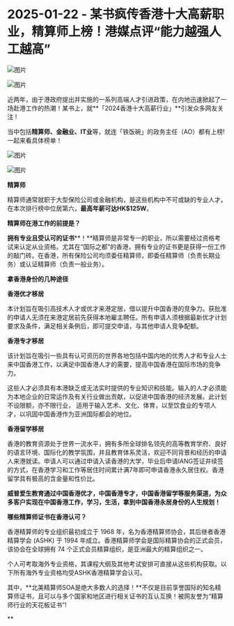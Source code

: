# 2025-01-22 - 某书疯传香港十大高薪职业，精算师上榜！港媒点评“能力越强人工越高”

![图片](https://mmbiz.qpic.cn/mmbiz_jpg/mK3FpI9af4kg4PH3You8v1p2s4zAl35ZxNnxg0MdNmVTvH2IJcatox7FnBcNAnYE4JN8ZPBDeK1yLvRwqaptmA/640?wx_fmt=jpeg&wxfrom=5&wx_lazy=1&wx_co=1&tp=webp)

![图片](https://mmbiz.qpic.cn/sz_mmbiz_gif/mK3FpI9af4nSfVwvozd64cQ7rcicg9NY7aDpmlQHeubb1vZMYf0AYBKd0R4BYEutuL8zyMe4NKXjT1d6SMzlM4g/640?wx_fmt=gif&from=appmsg&wxfrom=5&wx_lazy=1&wx_co=1&tp=webp)

近两年，由于港政府提出并实施的一系列高端人才引进政策，在内地迅速掀起了一场赴港工作的热潮！某书上，就**「2024香港十大高薪行业」**引发众多网友关注 ! 

当中包括**精算师、金融业、IT业**等，就连「铁饭碗」的政务主任（AO）都有上榜! 一起来看具体榜单！

![图片](https://mmbiz.qpic.cn/sz_mmbiz_gif/mK3FpI9af4mkEYHptZ89rpSbHVsSK4lbdT1aXibogVBmpx8V70lgzGT9Dr7rYbuVUunKrwSlaz2BWUeObMsTvwQ/640?wx_fmt=gif&from=appmsg&tp=webp&wxfrom=5&wx_lazy=1) 

![图片](https://mmbiz.qpic.cn/sz_mmbiz_png/mK3FpI9af4mkEYHptZ89rpSbHVsSK4lbxvJ1basVZGjmjaX52DMFmlsXnNquKMcsSKibPxJwhFIfPicJ8O0DuiaTw/640?wx_fmt=png&from=appmsg&tp=webp&wxfrom=5&wx_lazy=1)













**精算师**

精算师通常就职于大型保险公司或金融机构，是这些机构中不可或缺的专业人才。在本次排行榜中位居第六，**最高年薪可达HK$125W**。

**精算师在港工作的前提是？**

**拥有专业且受认可的证书****！**精算师是非常专一的职业，所以需要经过资格考试来认定从业资格。尤其在“国际之都”的香港，拥有专业的证书更是获得一份工作的敲门砖。在香港，所有保险公司均须委任精算师，即委任精算师（负责长期业务）或认证精算师（负责一般业务）。

**拿香港身份的几种途径**

**香港优才移居**

本计划旨在吸引高技术人才或优才来港定居，借以提升中国香港的竞争力。获批准的申请人无须在来港定居前先获得本地雇主聘任。所有申请人须根据最新优才计划要求及条件，满足相关条例后，即可提交申请，与其他申请人竞争配额。

**香港专才移居**

该计划旨在吸引一些具有认可资历的世界各地包括中国内地的优秀人才和专业人士来中国香港工作，以满足中国香港人才的需要，提高中国香港在国际市场的竞争力。

这些人才必须具有本港缺乏或无法实时提供的专业知识和技能。输入的人才必须能为本地企业的日常运作及有关行业做出贡献，以促进中国香港的经济发展。此计划不设限额，亦不限行业， 适用于输入艺术、文化、体育，以至饮食业的专项人才，以巩固中国香港作为亚洲国际都会的地位。

**香港留学移居**

香港的教育资源处于世界一流水平，拥有多所全球排名领先的高等教育学府、良好的语言环境、国际化的教学氛围，并且教育体系灵活，欢迎不同背景和经历的申请人来港就读。申请人可以通过申请入读香港的大学，毕业后申请IANG签证井续签的方式，在香港学习和工作等居住时间累计满7年即可申请香港永久居住权。香港留学具有极高的含金量和性价比。

**威普爱生教育通过中国香港优才，中国香港专才，中国香港留学等服务渠道，为众多客户实现在中国香港工作，学习，生活，拿到中国香港永居身份的人生规划！**



**哪些精算师证书在香港认可？**

香港精算师的专业组织最初成立于 1968 年，名为香港精算师协会，其后继者香港精算学会 (ASHK) 于 1994 年成立。香港精算师学会是国际精算协会的正式会员，该协会在全球拥有 74 个正式会员精算组织，是亚洲最大的精算组织之一。

个人可考取海外专业资格，其课程大纲及其他考试安排可直接从这些机构获取。以下所有海外专业资格均受ASHK香港精算学会认可。



其中，**北美精算师SOA是绝大多数人的选择！**不仅是目前享誉国际的知名精算师证书，且可以与多个国家和地区进行相关证书的互认互换！被网友誉为“精算师行业的天花板证书”!





**